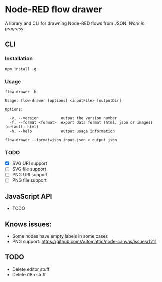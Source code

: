 # Node-RED flow drawer

A library and CLI for drawning Node-RED flows from JSON. *Work in progress.*

## CLI

### Installation

```
npm install -g
```

### Usage

```
flow-drawer -h

Usage: flow-drawer [options] <inputFile> [outputDir]

Options:

  -v, --version          output the version number
  -f, --format <format>  export data format (html, json or images) (default: html)
  -h, --help             output usage information

flow-drawer --format=json input.json > output.json
```

### TODO

 - [x] SVG URI support
 - [ ] SVG file support
 - [ ] PNG URI support
 - [ ] PNG file support

## JavaScript API

* TODO

## Knows issues:

* Some nodes have empty labels in some cases
* PNG support: https://github.com/Automattic/node-canvas/issues/1211

## TODO

* Delete editor stuff
* Delete i18n stuff
